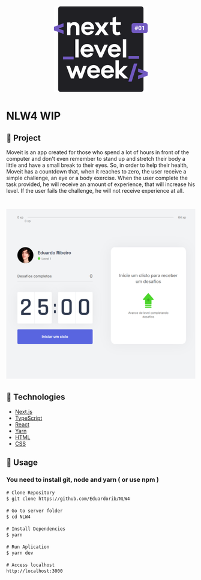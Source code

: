 <h1 align="center">
    <img alt="NextLevelWeek" title="#NextLevelWeek" src=".github/logo.svg" width="250px" />
</h1>

# NLW4 WIP

## :wrench: Project
Moveit is an app created for those who spend a lot of hours in front of the computer and don't even remember to stand up and stretch their body a little and have a small break to their eyes. 
So, in order to help their health, Moveit has a countdown that, when it reaches to zero, the user receive a simple challenge, an eye or a body exercise. When the user complete the task provided,
he will receive an amount of experience, that will increase his level. If the user fails the challenge, he will not receive experience at all.

<h1 align="center">
    <img alt="Moveit" title="#Moveit" src=".github/Moveit.png" width="650px" />
</h1>

## :rocket: Technologies

- [Next.js][nextjs]
- [TypeScript][typescript]
- [React][react]
- [Yarn][yarn]
- [HTML][html]
- [CSS][css]

[nextjs]: https://nextjs.org
[typescript]: https://www.typescriptlang.org
[react]: https://reactjs.org
[yarn]: https://yarnpkg.com
[html]: https://developer.mozilla.org/en-US/docs/Web/HTML
[css]: https://developer.mozilla.org/en-US/docs/Web/CSS

## :hammer: Usage
### You need to install git, node and yarn ( or use npm )
```
# Clone Repository
$ git clone https://github.com/Eduardorib/NLW4

# Go to server folder
$ cd NLW4

# Install Dependencies
$ yarn

# Run Aplication
$ yarn dev

# Access localhost
http://localhost:3000
```
